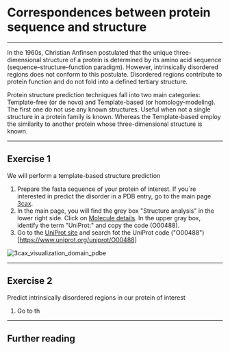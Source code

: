 # Correspondences between protein sequence and structure
_____
In the 1960s, Christian Anfinsen postulated that the unique three-dimensional structure of a protein is determined by its amino acid sequence (sequence–structure–function paradigm). However, intrinsically disordered regions does not conform to this postulate. Disordered regions contribute to protein function and do not fold into a defined tertiary structure.

Protein structure prediction techniques fall into two main categories: Template-free (or de novo) and Template-based (or homology-modeling). The first one do not use any known structures. Useful when not a single structure in a protein family is known. Whereas the Template-based employ the similarity to another protein whose three-dimensional structure is known. 


_____
## Exercise 1
We will perform a template-based structure prediction
1. Prepare the fasta sequence of your protein of interest. If you´re interested in predict the disorder in a PDB entry, go to the main page [3cax](https://www.ebi.ac.uk/pdbe/entry/pdb/1zr9).
2. In the main page, you will find the grey box "Structure analysis" in the lower right side. Click on [Molecule details](https://www.ebi.ac.uk/pdbe/entry/pdb/1zr9/protein/1). In the upper gray box, identify the term "UniProt:" and copy the code (O00488).
3. Go to the [UniProt site](https://www.uniprot.org/) and search fot the UniProt code ("O00488")[https://www.uniprot.org/uniprot/O00488] 

 ![3cax_visualization_domain_pdbe](https://github.com/Claualvarez/ECCB2020/blob/master/Figures/3CAX_domainpdbeCATH.png?raw=true)


_______
## Exercise 2
Predict intrinsically disordered regions in our protein of interest
 1. Go to th
_______
## Further reading
 













